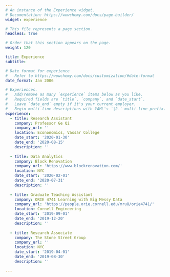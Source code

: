 ```yaml
---
# An instance of the Experience widget.
# Documentation: https://wowchemy.com/docs/page-builder/
widget: experience

# This file represents a page section.
headless: true

# Order that this section appears on the page.
weight: 120

title: Experience
subtitle:

# Date format for experience
#   Refer to https://wowchemy.com/docs/customization/#date-format
date_format: Jan 2006

# Experiences.
#   Add/remove as many `experience` items below as you like.
#   Required fields are `title`, `company`, and `date_start`.
#   Leave `date_end` empty if it's your current employer.
#   Begin multi-line descriptions with YAML's `|2-` multi-line prefix.
experience:
  - title: Research Assistant
    company: Professor Ge Qi
    company_url: ''
    location: Econonomics, Vassar College
    date_start: '2020-01-30'
    date_end: '2020-08-15'
    description: ''
        
  - title: Data Analytics
    company: Block Renovation
    company_url: 'https://www.blockrenovation.com/'
    location: NYC
    date_start: '2020-02-01'
    date_end: '2020-07-31'
    description: ''
    
  - title: Graduate Teaching Assistant
    company: ORIE 4741 Learning with Big Messy Data
    company_url: 'https://people.orie.cornell.edu/mru8/orie4741/'
    location: Cornell Engineering
    date_start: '2019-09-01'
    date_end: '2019-12-20'
    description: ''
   
  - title: Research Associate
    company: The Stone Street Group
    company_url: ''
    location: NYC
    date_start: '2019-04-01'
    date_end: '2019-08-30'
    description: ''
  
---
```

